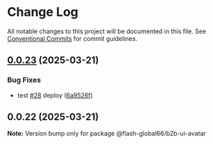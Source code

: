 # Change Log

All notable changes to this project will be documented in this file.
See [Conventional Commits](https://conventionalcommits.org) for commit guidelines.

## [0.0.23](https://github.com/Flash-Global66/b2b-ui-framework/compare/@flash-global66/b2b-ui-avatar@0.0.22...@flash-global66/b2b-ui-avatar@0.0.23) (2025-03-21)


### Bug Fixes

* test [#28](https://github.com/Flash-Global66/b2b-ui-framework/issues/28) deploy ([6a9526f](https://github.com/Flash-Global66/b2b-ui-framework/commit/6a9526f986d683e05284d289c3022e35e1c7a590))





## 0.0.22 (2025-03-21)

**Note:** Version bump only for package @flash-global66/b2b-ui-avatar
